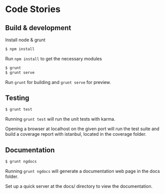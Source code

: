 # Code Stories

## Build & development

Install node & grunt

```sh
$ npm install
```

Run `npm install` to get the necessary modules

```sh
$ grunt
$ grunt serve
```

Run `grunt` for building and `grunt serve` for preview.

## Testing

```sh
$ grunt test
```

Running `grunt test` will run the unit tests with karma.

Opening a browser at localhost on the given port will run the test suite and build a coverage report with istanbul, located in the coverage folder.

## Documentation

```sh
$ grunt ngdocs
```

Running `grunt ngdocs` will generate a documentation web page in the docs folder.

Set up a quick server at the docs/ directory to view the documentation.
